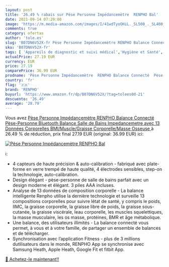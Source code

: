 ```yaml
---
layout: post
title: '26.49 % rabais sur Pèse Personne Impédancemètre  RENPHO Bal'
date: 2021-09-14 07:29:08
image: 'https://m.media-amazon.com/images/I/41wdTyoOHiL._SL500_._SL400_.jpg'
comments: true
category: ofertas
author: 'tole.es'
slug: 'B07DN6V52X-fr Pèse Personne Impédancemètre RENPHO Balance Connecté Pèse-...'
sku: 'B07DN6V52X-fr'
tags: [ 'Appareils de diagnostic et suivi médical','Hygiène et Santé','Matériel et fournitures médicales','Pèse-personne','Pèse-personne numériques','renpho', ]
actualPrice: 27.19 EUR
currency: EUR
price: 27.19
comparePrice: 36.99 EUR
prodname: 'Pèse Personne Impédancemètre  RENPHO Balance Connecté  Pèse-Personne Bluetooth  Balance Salle de Bains Impedancemetre avec 13 Données Corporelles  BMI/Muscle/Graisse Corporelle/Masse Osseuse '
country: 'fr'
flag: '🇫🇷'
brand: 'RENPHO'
buyurl: 'https://www.amazon.fr/dp/B07DN6V52X/?tag=tolees0d-21'
descuento: '26.49'
average: '28.79'
---
```


Vous avez [Pèse Personne Impédancemètre  RENPHO Balance Connecté  Pèse-Personne Bluetooth  Balance Salle de Bains Impedancemetre avec 13 Données Corporelles  BMI/Muscle/Graisse Corporelle/Masse Osseuse ](https://www.amazon.fr/dp/B07DN6V52X/?tag=tolees0d-21)  à  26.49 % de réduction, prix final  27.19 EUR (original: 36.99 EUR) ici:

[![Pèse Personne Impédancemètre  RENPHO Bal](https://m.media-amazon.com/images/I/41wdTyoOHiL._SL500_._SL400_.jpg)](https://www.amazon.fr/dp/B07DN6V52X/?tag=tolees0d-21)

ℹ️:

- 4 capteurs de haute précision & auto-calibration - fabriqué avec plate-forme en verre trempé de haute qualité, 4 électrodes sensibles, step-on la technologie, auto-calibration.
- Design élégant - pèse-personne de salle de bains parfait avec un design moderne et élégant. 3 piles AAA incluses.
- Analyse de 13 données de composition corporelle - La balance intelligente Renpho utilise la dernière technologie et surveille 13 compositions corporelles pour suivre létat de santé, y compris le poids, lIMC, la graisse corporelle, la graisse libre de poids, la graisse sous-cutanée, la graisse viscérale, leau corporelle, les muscles squelettiques, la masse musculaire, les os masse, protéines, BMR et âge métabolique.
- Une balance, des utilisateurs illimités - La balance connecté vous permet, à vous et à votre famille, de partager un ensemble de balances et de télécharger.
- Synchronisation avec l’application Fitness - plus de 3 millions dutilisateurs dans le monde, RENPHO App se synchronise avec Samsung Heath, Apple Heath, Google Fit et fitbit App.

[🛒 Achetez-le maintenant!!](https://www.amazon.fr/dp/B07DN6V52X/?tag=tolees0d-21)
